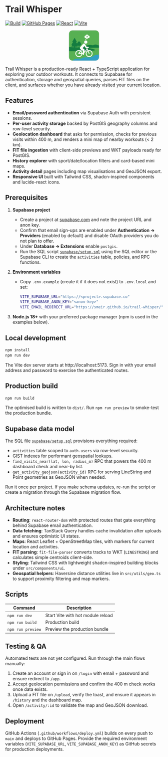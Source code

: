 # Trail Whisper

[![Build](https://github.com/smeir/trail-whisper/actions/workflows/deploy.yml/badge.svg?branch=main)](https://github.com/smeir/trail-whisper/actions/workflows/deploy.yml)
[![GitHub Pages](https://img.shields.io/github/deployments/smeir/trail-whisper/github-pages?label=pages&logo=github)](https://github.com/smeir/trail-whisper/deployments/github-pages)
[![React](https://img.shields.io/npm/v/react?label=react)](https://www.npmjs.com/package/react)
[![Vite](https://img.shields.io/npm/v/vite?label=vite)](https://www.npmjs.com/package/vite)

<p align="center"><img src="public/favicon-96x96.png" alt="Trail Whisper Favicon" width="96" height="96" style="border-radius: 12px; border: 1px solid #ddd;" /></p>

Trail Whisper is a production-ready React + TypeScript application for exploring your outdoor workouts. It connects to Supabase for authentication, storage and geospatial queries, parses FIT files on the client, and surfaces whether you have already visited your current location.

## Features

- **Email/password authentication** via Supabase Auth with persistent sessions.
- **Per-user activity storage** backed by PostGIS geography columns and row-level security.
- **Geolocation dashboard** that asks for permission, checks for previous visits within 400 m, and renders a mini map of nearby workouts (< 2 km).
- **FIT file ingestion** with client-side previews and WKT payloads ready for PostGIS.
- **History explorer** with sport/date/location filters and card-based mini maps.
- **Activity detail** pages including map visualisations and GeoJSON export.
- **Responsive UI** built with Tailwind CSS, shadcn-inspired components and lucide-react icons.

## Prerequisites

1. **Supabase project**
   - Create a project at [supabase.com](https://supabase.com/) and note the project URL and anon key.
   - Confirm that email sign-ups are enabled under **Authentication → Providers** (enabled by default) and disable OAuth providers you do not plan to offer.
   - Under **Database → Extensions** enable `postgis`.
   - Run the SQL script [`supabase/setup.sql`](./supabase/setup.sql) using the SQL editor or the Supabase CLI to create the `activities` table, policies, and RPC functions.

2. **Environment variables**
   - Copy `.env.example` (create it if it does not exist) to `.env.local` and set:

     ```bash
     VITE_SUPABASE_URL="https://<project>.supabase.co"
     VITE_SUPABASE_ANON_KEY="<anon-key>"
     VITE_EMAIL_REDIRECT_URL="https://smeir.github.io/trail-whisper/"
     ```

3. **Node.js 18+** with your preferred package manager (npm is used in the examples below).

## Local development

```bash
npm install
npm run dev
```

The Vite dev server starts at http://localhost:5173. Sign in with your email address and password to exercise the authenticated routes.

## Production build

```bash
npm run build
```

The optimised build is written to `dist/`. Run `npm run preview` to smoke-test the production bundle.

## Supabase data model

The SQL file [`supabase/setup.sql`](./supabase/setup.sql) provisions everything required:

- `activities` table scoped to `auth.users` via row-level security.
- GIST indexes for performant geospatial lookups.
- `find_visits_near(lat, lon, radius_m)` RPC that powers the 400 m dashboard check and near-by list.
- `get_activity_geojson(activity_id)` RPC for serving LineString and Point geometries as GeoJSON when needed.

Run it once per project. If you make schema updates, re-run the script or create a migration through the Supabase migration flow.

## Architecture notes

- **Routing**: `react-router-dom` with protected routes that gate everything behind Supabase email authentication.
- **Data fetching**: TanStack Query handles cache invalidation after uploads and ensures optimistic UI states.
- **Maps**: React Leaflet + OpenStreetMap tiles, with markers for current location and activities.
- **FIT parsing**: `fit-file-parser` converts tracks to WKT (`LINESTRING`) and calculates simple centroids client-side.
- **Styling**: Tailwind CSS with lightweight shadcn-inspired building blocks under `src/components/ui`.
- **Geospatial helpers**: Haversine distance utilities live in `src/utils/geo.ts` to support proximity filtering and map markers.

## Scripts

| Command          | Description                           |
| ---------------- | ------------------------------------- |
| `npm run dev`    | Start Vite with hot module reload     |
| `npm run build`  | Production build                      |
| `npm run preview`| Preview the production bundle         |

## Testing & QA

Automated tests are not yet configured. Run through the main flows manually:

1. Create an account or sign in on `/login` with email + password and ensure redirect to `/app`.
2. Accept geolocation permissions and confirm the 400 m check works once data exists.
3. Upload a FIT file on `/upload`, verify the toast, and ensure it appears in `/history` and the dashboard map.
4. Open `/activity/:id` to validate the map and GeoJSON download.

## Deployment

GitHub Actions (`.github/workflows/deploy.yml`) builds on every push to `main` and deploys to GitHub Pages. Provide the required environment variables (`VITE_SUPABASE_URL`, `VITE_SUPABASE_ANON_KEY`) as GitHub secrets for production deployments.
